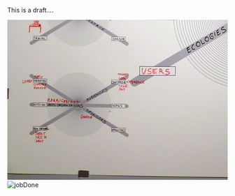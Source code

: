 This is a draft....



![ll](../project_images/ll.jpg?raw=true)
![jobDone](../project_images/jobDone.jpg?raw=true)

